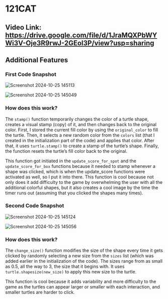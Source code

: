 
# 121CAT

## Video Link: https://drive.google.com/file/d/1JraMQXPbWYWi3V-Oje3R9rwJ-2GEol3P/view?usp=sharing


## Additional Features

### First Code Snapshot

![Screenshot 2024-10-25 145113](https://github.com/user-attachments/assets/5275bd5c-3ac7-4eab-9ff2-1d66ca4cafd3)

![Screenshot 2024-10-25 145049](https://github.com/user-attachments/assets/edb8517e-fbe9-4191-bf6f-74f1c9863180)

### How does this work? 
The `stamp()` function temporarily changes the color of a turtle shape, creates a visual stamp (copy) of it, and then changes back to the original color. First, I stored the current fill color by using the `original_color` to fill the turtle. Then, it selects a new random color from the `colors` list (that I created in the initialization part of the code) and applies that color. After that, it uses `turtle.stamp()` to create a stamp of the turtle’s shape. Finally, the function resets the turtle’s fill color back to the original. 

This function got initiated in the `update_score_for_spot` and the `update_score_for_box` functions because it needed to stamp whenever a shape was clicked, which is when the update_score functions were activated as well, so I put it into there. This function is cool because not only does it add difficulty to the game by overwhelming the user with all the additional colorful shapes, but it also creates a cool image by the time the timer runs out (assuming that you clicked the shapes many times).

### Second Code Snapshot

![Screenshot 2024-10-25 145124](https://github.com/user-attachments/assets/705db23b-194e-4b74-aa98-b43adb3d0774)

![Screenshot 2024-10-25 145056](https://github.com/user-attachments/assets/1aa95e00-4906-4d47-92f7-90cf2d5ac441)

### How does this work?
The `change_size()` function modifies the size of the shape every time it gets clicked by randomly selecting a new size from the `sizes` list (which was added earlier in the initialization of the code). The sizes range from as small as 0.5, all the way to 3, the size that it begins with. It uses `turtle.shapesize(new_size)` to apply this new size to the turtle. 

This function is cool because it adds variability and more difficulty to the game as the turtles can appear larger or smaller with each interaction, and smaller turtles are harder to click.




